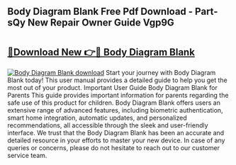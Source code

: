## Body Diagram Blank Free Pdf Download - Part-sQy New Repair Owner Guide Vgp9G

# <h2><a href="http://dfsdd9s.blite.top/?on=Body+Diagram+Blank">🔗Download New 👉🔴 Body Diagram Blank</a></h2>

[![Body Diagram Blank download](https://i.imgur.com/lujVjoI.png)](http://dfsdd9s.blite.top/?on=Body+Diagram+Blank)
Start your journey with Body Diagram Blank today! This user manual provides a detailed guide to help you get the most out of your product. Important User Guide Body Diagram Blank for Parents This guide provides important information for parents regarding the safe use of this product for children. Body Diagram Blank offers users an extensive range of advanced features, including biometric authentication, smart home integration, automatic updates, and personalized recommendations, all accessible through the sleek and user-friendly interface. We trust that the Body Diagram Blank has been an accurate and detailed resource in your efforts to master your new device. In case of any queries or concerns, please do not hesitate to reach out to our customer service team.
